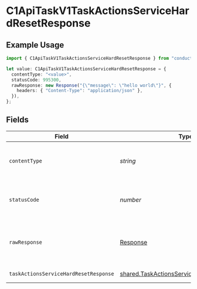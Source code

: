 # C1ApiTaskV1TaskActionsServiceHardResetResponse

## Example Usage

```typescript
import { C1ApiTaskV1TaskActionsServiceHardResetResponse } from "conductorone-sdk-typescript/sdk/models/operations";

let value: C1ApiTaskV1TaskActionsServiceHardResetResponse = {
  contentType: "<value>",
  statusCode: 995300,
  rawResponse: new Response("{\"message\": \"hello world\"}", {
    headers: { "Content-Type": "application/json" },
  }),
};
```

## Fields

| Field                                                                                                           | Type                                                                                                            | Required                                                                                                        | Description                                                                                                     |
| --------------------------------------------------------------------------------------------------------------- | --------------------------------------------------------------------------------------------------------------- | --------------------------------------------------------------------------------------------------------------- | --------------------------------------------------------------------------------------------------------------- |
| `contentType`                                                                                                   | *string*                                                                                                        | :heavy_check_mark:                                                                                              | HTTP response content type for this operation                                                                   |
| `statusCode`                                                                                                    | *number*                                                                                                        | :heavy_check_mark:                                                                                              | HTTP response status code for this operation                                                                    |
| `rawResponse`                                                                                                   | [Response](https://developer.mozilla.org/en-US/docs/Web/API/Response)                                           | :heavy_check_mark:                                                                                              | Raw HTTP response; suitable for custom response parsing                                                         |
| `taskActionsServiceHardResetResponse`                                                                           | [shared.TaskActionsServiceHardResetResponse](../../../sdk/models/shared/taskactionsservicehardresetresponse.md) | :heavy_minus_sign:                                                                                              | Successful response                                                                                             |
